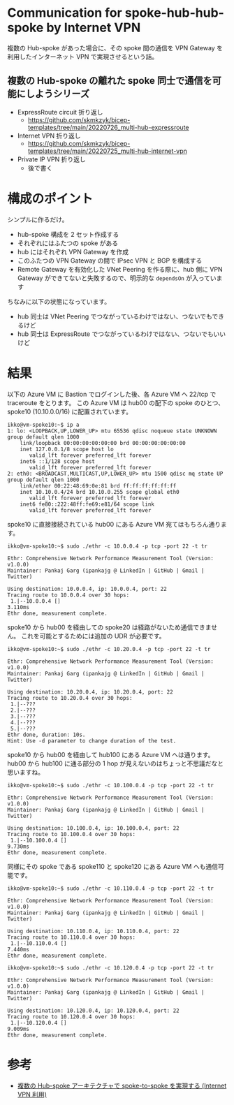 # Communication for spoke-hub-hub-spoke by Internet VPN

複数の Hub-spoke があった場合に、その spoke 間の通信を VPN Gateway を利用したインターネット VPN で実現させるという話。

## 複数の Hub-spoke の離れた spoke 同士で通信を可能にしようシリーズ

- ExpressRoute circuit 折り返し
  - https://github.com/skmkzyk/bicep-templates/tree/main/20220726_multi-hub-expressroute
- Internet VPN 折り返し
  - https://github.com/skmkzyk/bicep-templates/tree/main/20220725_multi-hub-internet-vpn
- Private IP VPN 折り返し
  - 後で書く

# 構成のポイント

シンプルに作るだけ。

- hub-spoke 構成を 2 セット作成する
- それぞれにはふたつの spoke がある
- hub にはそれぞれ VPN Gateway を作成
- このふたつの VPN Gateway の間で IPsec VPN と BGP を構成する
- Remote Gateway を有効化した VNet Peering を作る際に、hub 側に VPN Gateway ができてないと失敗するので、明示的な `dependsOn` が入っています

ちなみに以下の状態になっています。

- hub 同士は VNet Peering でつながっているわけではない、つないでもできるけど
- hub 同士は ExpressRoute でつながっているわけではない、つないでもいいけど

# 結果

以下の Azure VM に Bastion でログインした後、各 Azure VM へ 22/tcp で traceroute をとります。
この Azure VM は hub00 の配下の spoke のひとつ、spoke10 (10.10.0.0/16) に配置されています。

```shell
ikko@vm-spoke10:~$ ip a
1: lo: <LOOPBACK,UP,LOWER_UP> mtu 65536 qdisc noqueue state UNKNOWN group default qlen 1000
    link/loopback 00:00:00:00:00:00 brd 00:00:00:00:00:00
    inet 127.0.0.1/8 scope host lo
       valid_lft forever preferred_lft forever
    inet6 ::1/128 scope host
       valid_lft forever preferred_lft forever
2: eth0: <BROADCAST,MULTICAST,UP,LOWER_UP> mtu 1500 qdisc mq state UP group default qlen 1000
    link/ether 00:22:48:69:0e:81 brd ff:ff:ff:ff:ff:ff
    inet 10.10.0.4/24 brd 10.10.0.255 scope global eth0
       valid_lft forever preferred_lft forever
    inet6 fe80::222:48ff:fe69:e81/64 scope link
       valid_lft forever preferred_lft forever
```

spoke10 に直接接続されている hub00 にある Azure VM 宛てはもちろん通ります。

```shell
ikko@vm-spoke10:~$ sudo ./ethr -c 10.0.0.4 -p tcp -port 22 -t tr

Ethr: Comprehensive Network Performance Measurement Tool (Version: v1.0.0)
Maintainer: Pankaj Garg (ipankajg @ LinkedIn | GitHub | Gmail | Twitter)

Using destination: 10.0.0.4, ip: 10.0.0.4, port: 22
Tracing route to 10.0.0.4 over 30 hops:
 1.|--10.0.0.4 []                                                            3.110ms
Ethr done, measurement complete.
```

spoke10 から hub00 を経由しての spoke20 は経路がないため通信できません。
これを可能とするためには追加の UDR が必要です。

```shell
ikko@vm-spoke10:~$ sudo ./ethr -c 10.20.0.4 -p tcp -port 22 -t tr

Ethr: Comprehensive Network Performance Measurement Tool (Version: v1.0.0)
Maintainer: Pankaj Garg (ipankajg @ LinkedIn | GitHub | Gmail | Twitter)

Using destination: 10.20.0.4, ip: 10.20.0.4, port: 22
Tracing route to 10.20.0.4 over 30 hops:
 1.|--???
 2.|--???
 3.|--???
 4.|--???
 5.|--???
Ethr done, duration: 10s.
Hint: Use -d parameter to change duration of the test.
```

spoke10 から hub00 を経由して hub100 にある Azure VM へは通ります。
hub00 から hub100 に通る部分の 1 hop が見えないのはちょっと不思議だなと思いますね。

```shell
ikko@vm-spoke10:~$ sudo ./ethr -c 10.100.0.4 -p tcp -port 22 -t tr

Ethr: Comprehensive Network Performance Measurement Tool (Version: v1.0.0)
Maintainer: Pankaj Garg (ipankajg @ LinkedIn | GitHub | Gmail | Twitter)

Using destination: 10.100.0.4, ip: 10.100.0.4, port: 22
Tracing route to 10.100.0.4 over 30 hops:
 1.|--10.100.0.4 []                                                          9.730ms
Ethr done, measurement complete.
```

同様にその spoke である spoke110 と spoke120 にある Azure VM へも通信可能です。

```shell
ikko@vm-spoke10:~$ sudo ./ethr -c 10.110.0.4 -p tcp -port 22 -t tr

Ethr: Comprehensive Network Performance Measurement Tool (Version: v1.0.0)
Maintainer: Pankaj Garg (ipankajg @ LinkedIn | GitHub | Gmail | Twitter)

Using destination: 10.110.0.4, ip: 10.110.0.4, port: 22
Tracing route to 10.110.0.4 over 30 hops:
 1.|--10.110.0.4 []                                                          7.440ms
Ethr done, measurement complete.
```

```shell
ikko@vm-spoke10:~$ sudo ./ethr -c 10.120.0.4 -p tcp -port 22 -t tr

Ethr: Comprehensive Network Performance Measurement Tool (Version: v1.0.0)
Maintainer: Pankaj Garg (ipankajg @ LinkedIn | GitHub | Gmail | Twitter)

Using destination: 10.120.0.4, ip: 10.120.0.4, port: 22
Tracing route to 10.120.0.4 over 30 hops:
 1.|--10.120.0.4 []                                                          9.009ms
Ethr done, measurement complete.
```

# 参考

- [複数の Hub-spoke アーキテクチャで spoke-to-spoke を実現する (Internet VPN 利用)](https://zenn.dev/microsoft/articles/multiple-hub-spoke-internet-vpn)
